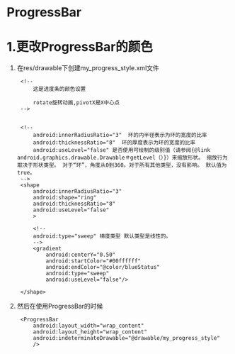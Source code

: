 # ProgressBar

# 1.更改ProgressBar的颜色

1. 在res/drawable下创建my_progress_style.xml文件

	<?xml version="1.0" encoding="utf-8"?>
	<rotate xmlns:android="http://schemas.android.com/apk/res/android"
	        android:fromDegrees="0"
	        android:pivotX="50%"
	        android:pivotY="50%"
	        android:toDegrees="360">
	
	    <!--
	        这是进度条的颜色设置
	
	        rotate旋转动画,pivotX是X中心点
	    -->
	
	
	    <!--
	        android:innerRadiusRatio="3"  环的内半径表示为环的宽度的比率
	        android:thicknessRatio="8"  环的厚度表示为环的宽度的比率
	        android:useLevel="false" 是否使用可绘制的级别值（请参阅{@link android.graphics.drawable.Drawable＃getLevel（）}）来缩放形状。 缩放行为取决于形状类型。 对于“环”，角度从0到360。对于所有其他类型，没有影响。 默认值为true。
	    -->
	    <shape
	        android:innerRadiusRatio="3"
	        android:shape="ring"
	        android:thicknessRatio="8"
	        android:useLevel="false"
	        >
	
	        <!--
	        android:type="sweep" 梯度类型 默认类型是线性的。
	        -->
	        <gradient
	            android:centerY="0.50"
	            android:startColor="#00ffffff"
	            android:endColor="@color/blueStatus"
	            android:type="sweep"
	            android:useLevel="false"/>
	
	    </shape>
	
	</rotate>
2. 然后在使用ProgressBar的时候

		<ProgressBar
	        android:layout_width="wrap_content"
	        android:layout_height="wrap_content"
	        android:indeterminateDrawable="@drawable/my_progress_style"
	        />

